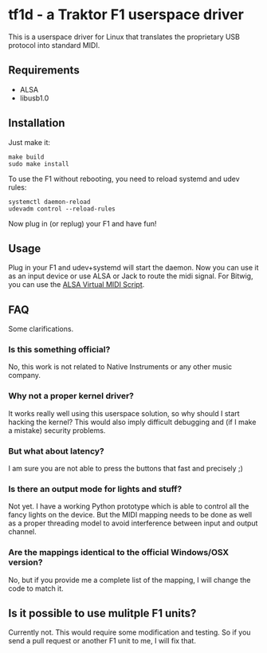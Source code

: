 # tf1d - a Traktor F1 userspace driver
This is a userspace driver for Linux that translates the proprietary USB protocol into standard MIDI.

## Requirements
 - ALSA
 - libusb1.0

## Installation
Just make it:

    make build
    sudo make install

To use the F1 without rebooting, you need to reload systemd and udev rules:

    systemctl daemon-reload
    udevadm control --reload-rules

Now plug in (or replug) your F1 and have fun!

## Usage
Plug in your F1 and udev+systemd will start the daemon. Now you can use it as an input device or use ALSA or Jack to route the midi signal. For Bitwig, you can use the [ALSA Virtual MIDI Script](http://www.bitwig.com/en/community/control_scripts/alsa/virtualmidi/virtualmidi_1.html).

## FAQ
Some clarifications.

### Is this something official?
No, this work is not related to Native Instruments or any other music company.

### Why not a proper kernel driver?
It works really well using this userspace solution, so why should I start hacking the kernel? This would also imply difficult debugging and (if I make a mistake) security problems.

### But what about latency?
I am sure you are not able to press the buttons that fast and precisely ;)

### Is there an output mode for lights and stuff?
Not yet. I have a working Python prototype which is able to control all the fancy lights on the device. But the MIDI mapping needs to be done as well as a proper threading model to avoid interference between input and output channel.

### Are the mappings identical to the official Windows/OSX version?
No, but if you provide me a complete list of the mapping, I will change the code to match it.

## Is it possible to use mulitple F1 units?
Currently not. This would require some modification and testing. So if you send a pull request or another F1 unit to me, I will fix that.

